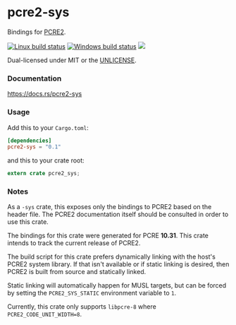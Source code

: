 pcre2-sys
=========
Bindings for [PCRE2](https://www.pcre.org/).

[![Linux build status](https://api.travis-ci.org/BurntSushi/rust-pcre2.png)](https://travis-ci.org/BurntSushi/rust-pcre2)
[![Windows build status](https://ci.appveyor.com/api/projects/status/github/BurntSushi/rust-pcre2?svg=true)](https://ci.appveyor.com/project/BurntSushi/rust-pcre2)
[![](http://meritbadge.herokuapp.com/same-file)](https://crates.io/crates/pcre2-sys)

Dual-licensed under MIT or the [UNLICENSE](http://unlicense.org).


### Documentation

https://docs.rs/pcre2-sys


### Usage

Add this to your `Cargo.toml`:

```toml
[dependencies]
pcre2-sys = "0.1"
```

and this to your crate root:

```rust
extern crate pcre2_sys;
```


### Notes

As a `-sys` crate, this exposes only the bindings to PCRE2 based on the header
file. The PCRE2 documentation itself should be consulted in order to use this
crate.

The bindings for this crate were generated for PCRE **10.31**. This crate
intends to track the current release of PCRE2.

The build script for this crate prefers dynamically linking with the host's
PCRE2 system library. If that isn't available or if static linking is desired,
then PCRE2 is built from source and statically linked.

Static linking will automatically happen for MUSL targets, but can be forced by
setting the `PCRE2_SYS_STATIC` environment variable to `1`.

Currently, this crate only supports `libpcre-8` where
`PCRE2_CODE_UNIT_WIDTH=8`.
